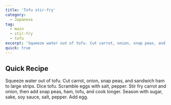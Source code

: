 ```yaml
---
title: 'Tofu stir-fry'
category:
  - Japanese
tag:
  - main
  - stir-fry
  - tofu
excerpt: 'Squeeze water out of tofu. Cut carrot, onion, snap peas, and sandwich ham to large strips. Dice tofu. Scramble eggs with salt, pepper. Stir fry carrot and onion, then add snap peas, ham, tofu, and cook longer. Season with sugar, sake, soy sauce, salt, pepper. Add egg.'
quick: true
---
```


## Quick Recipe

Squeeze water out of tofu. Cut carrot, onion, snap peas, and sandwich ham to large strips. Dice tofu. Scramble eggs with salt, pepper. Stir fry carrot and onion, then add snap peas, ham, tofu, and cook longer. Season with sugar, sake, soy sauce, salt, pepper. Add egg.
